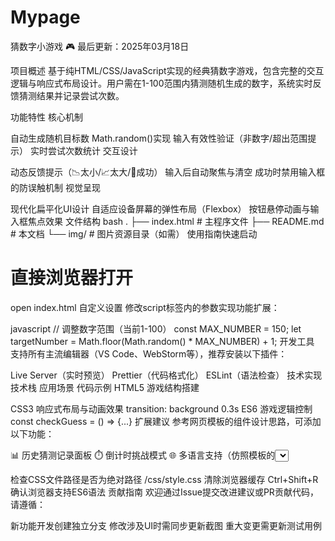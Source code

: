 # Mypage
猜数字小游戏 🎮
最后更新：2025年03月18日

项目概述
基于纯HTML/CSS/JavaScript实现的经典猜数字游戏，包含完整的交互逻辑与响应式布局设计。用户需在1-100范围内猜测随机生成的数字，系统实时反馈猜测结果并记录尝试次数。

功能特性
​核心机制

自动生成随机目标数 Math.random()实现
输入有效性验证（非数字/超出范围提示）
实时尝试次数统计
​交互设计

动态反馈提示（📉太小/📈太大/🎉成功）
输入后自动聚焦与清空
成功时禁用输入框的防误触机制
​视觉呈现

现代化扁平化UI设计
自适应设备屏幕的弹性布局（Flexbox）
按钮悬停动画与输入框焦点效果
文件结构
bash
.
├── index.html    # 主程序文件
├── README.md     # 本文档
└── img/          # 图片资源目录（如需）
使用指南
​快速启动

# 直接浏览器打开
open index.html
​自定义设置
修改script标签内的参数实现功能扩展：

javascript
// 调整数字范围（当前1-100）
const MAX_NUMBER = 150;
let targetNumber = Math.floor(Math.random() * MAX_NUMBER) + 1;
​开发工具
支持所有主流编辑器（VS Code、WebStorm等），推荐安装以下插件：

Live Server（实时预览）
Prettier（代码格式化）
ESLint（语法检查）
技术实现
技术栈	应用场景	代码示例
​HTML5	游戏结构搭建	<div class="game-container">
​CSS3	响应式布局与动画效果	transition: background 0.3s
​ES6	游戏逻辑控制	const checkGuess = () => {...}
扩展建议
参考网页模板的组件设计思路，可添加以下功能：

📊 历史猜测记录面板
⏱️ 倒计时挑战模式
🌐 多语言支持（仿照模板的<select>语言切换组件）
故障排除
若遇到样式异常：

检查CSS文件路径是否为绝对路径 /css/style.css
清除浏览器缓存 Ctrl+Shift+R
确认浏览器支持ES6语法
贡献指南
欢迎通过Issue提交改进建议或PR贡献代码，请遵循：

新功能开发创建独立分支
修改涉及UI时需同步更新截图
重大变更需更新测试用例

